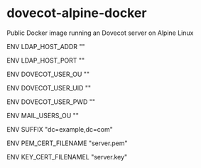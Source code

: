 # dovecot-alpine-docker
Public Docker image running an Dovecot server on Alpine Linux


ENV LDAP_HOST_ADDR ""

ENV LDAP_HOST_PORT ""

ENV DOVECOT_USER_OU ""

ENV DOVECOT_USER_UID ""

ENV DOVECOT_USER_PWD ""

ENV MAIL_USERS_OU ""

ENV SUFFIX "dc=example,dc=com"

ENV PEM_CERT_FILENAME "server.pem"

ENV KEY_CERT_FILENAMEL "server.key"
